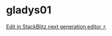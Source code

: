 # gladys01

[Edit in StackBlitz next generation editor ⚡️](https://stackblitz.com/~/github.com/brandobuilds/gladys01)